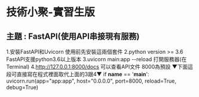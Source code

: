 # 技術小聚-實習生版
## 主題 : FastAPI(使用API串接現有服務)

1.安裝FastAPI和Uvicorn 使用前先安裝這兩個套件
2.python version >= 3.6 FastAPI支援python3.6以上版本
3.uvicorn main:app --reload 打開服務器(在Terminal)
4.http://127.0.0.1:8000/docs 可以查看API文件 8000為預設
▼下面這段可直接寫在程式裡面取代上面的3跟4▼
if __name__ == '__main__':
    uvicorn.run(app="app:app", host="0.0.0.0", port=8000, reload=True, debug=True)
